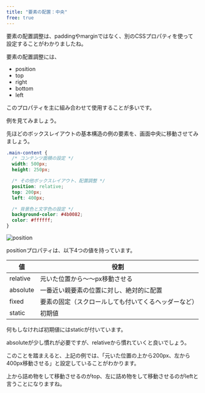```yaml
---
title: "要素の配置：中央"
free: true
---
```


要素の配置調整は、paddingやmarginではなく、別のCSSプロパティを使って設定することがわかりましたね。

要素の配置調整には、

* position
* top
* right
* bottom
* left

このプロパティを主に組み合わせて使用することが多いです。

例を見てみましょう。

先ほどのボックスレイアウトの基本構造の例の要素を、画面中央に移動させてみましょう。

```css
.main-content {
  /* コンテンツ面積の設定 */
  width: 500px;
  height: 250px;

  /* その他ボックスレイアウト、配置調整 */
  position: relative;
  top: 200px;
  left: 400px;

  /* 背景色と文字色の設定 */
  background-color: #4b0082;
  color: #ffffff;
}
```

![position](https://storage.googleapis.com/zenn-user-upload/tojv8ky0kptl8b35u8mwi2cq66jk)

positionプロパティは、以下4つの値を持っています。

値 | 役割
------------ | -------------
relative | 元いた位置から〜〜px移動させる
absolute | 一番近い親要素の位置に対し、絶対的に配置
fixed | 要素の固定（スクロールしても付いてくるヘッダーなど）
static | 初期値 

何もしなければ初期値にはstaticが付いています。

absoluteが少し慣れが必要ですが、relativeから慣れていくと良いでしょう。

このことを踏まえると、上記の例では、「元いた位置の上から200px、左から400px移動させる」と設定していることがわかります。

上から詰め物をして移動させるのがtop、左に詰め物をして移動させるのがleftと言うことになりますね。